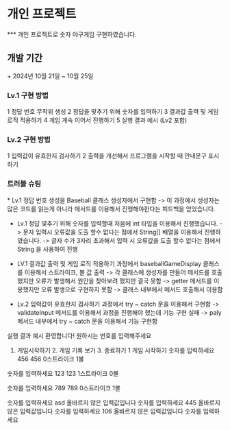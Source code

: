 <H1>개인 프로젝트</H1>
***
개인 프로젝트로 숫자 야구게임 구현하였습니다. 

<H2>개발 기간</H2>
+ 2024년 10월 21일 ~ 10월 25일

<H3>Lv.1 구현 방법</H3>
1 정답 번호 무작위  생성
2 정답을 맟추기 위해 숫자를 입력하기
3 결과값 출력 및 게임 로직 적용하기
4 게임 계속 이어서 진행하기
5 실행 결과 예시 (Lv2 포함)

<H3>Lv.2 구현 방법</H3>
1 입력값이 유효한지 검사하기
2 출력을 개선해서 프로그램을 시작할 때 안내문구 표시하기

<H3>트러블 슈팅</H3>
* Lv.1 정답 번호 생성을 Baseball 클래스 생성자에서 구현함
-> 이 과정에서 생성자는 많은 코드를 읽는게 아니라 메서드를 이용해서 진행해야한다는 피드백을 얻었습니다.

* Lv.1 정답 맟추기 위해 숫자를 입력할때 처음에 int 타입을 이용해서 진행했습니다.
-> 문자 입력시 오류값을 도출 할수 없다는 점에서 String[] 배열을 이용해서 진행하였습니다.
-> 글자 수가 3자리 초과해서 입력 시 오류값을 도출 할수 없다는 점에서 String 을 사용하여 진행

* LV.1 결과값 출력 및 게임 로직 적용하기 과정에서 baseballGameDisplay 클래스를 이용해서 스트라이크, 볼 값 출력
-> 각 클래스에 생성자를 만들어  메서드를 호출했지만 오류가 발생해서 원인을 찾아보려 했지만 결국 못함
-> getter 메서드를 이용했지만  오류 발생으로 구현하지 못함
-> 클래스 내부에서 메서드 호출해서 이용함

* Lv.2 입력값이 유효한지 검사하기 과정에서 try ~ catch 문을 이용해서 구현함
-> validateInput 메서드를 이용해서 과정을 진행해야 했는데 기능 구현 실패
-> paly 메서드 내부에서 try ~ catch 문을 이용해서 기능 구현함


실행 결과 예시 
환영합니다! 원하시는 번호를 입력해주세요
1. 게임시작하기 2. 게임 기록 보기 3. 종료하기
1
게임 시작하기
숫자를 입력하세요
456
456
0스트라이크 1볼

숫자를 입력하세요
123
123
1스트라이크 0볼

숫자를 입력하세요
789
789
0스트라이크 1볼

숫자를 입력하세요
asd
올바르지 않은 입력값입니다
숫자를 입력하세요
445
올바르지 않은 입력값입니다
숫자를 입력하세요
106
올바르지 않은 입력값입니다
숫자를 입력하세요



